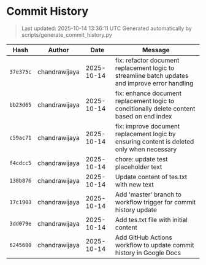 # Commit History

> Last updated: 2025-10-14 13:36:11 UTC
> Generated automatically by scripts/generate_commit_history.py

| Hash | Author | Date | Message |
| ---- | ------ | ---- | ------- |
| `37e375c` | chandrawijaya | 2025-10-14 | fix: refactor document replacement logic to streamline batch updates and improve error handling |
| `bb23d65` | chandrawijaya | 2025-10-14 | fix: enhance document replacement logic to conditionally delete content based on end index |
| `c59ac71` | chandrawijaya | 2025-10-14 | fix: improve document replacement logic by ensuring content is deleted only when necessary |
| `f4cdcc5` | chandrawijaya | 2025-10-14 | chore: update test placeholder text |
| `138b876` | chandrawijaya | 2025-10-14 | Update content of tes.txt with new text |
| `17c1903` | chandrawijaya | 2025-10-14 | Add 'master' branch to workflow trigger for commit history update |
| `3dd079e` | chandrawijaya | 2025-10-14 | Add tes.txt file with initial content |
| `6245680` | chandrawijaya | 2025-10-14 | Add GitHub Actions workflow to update commit history in Google Docs |
